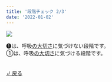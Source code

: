 ```yaml
---
title: '段階チェック 2/3'
date: '2022-01-02'
---
```

![](/images/a_01_.jpg)

➊は、呼吸[の大切さ]()に気づけない段階です。   
①は、呼吸[の大切さ]()に気づける段階です。

　  
[ ↲ 戻る ](/posts/00)
